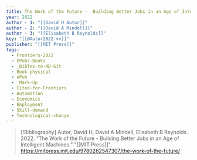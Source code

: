 ```yaml
---
title: The Work of the Future -  Building Better Jobs in an Age of Intelligent Machines
year: 2022
author - 1: "[[David H Autor]]"
author - 2: "[[David A Mindell]]"
author - 3: "[[Elisabeth B Reynolds]]"
key: "[[@Autor2022-vv]]"
publisher: "[[MIT Press]]"
tags:
  - Frontiers-2022
  - EPubs-Books
  - _BibTex-to-MD-Git
  - Book-physical
  - ePub
  - _Mark-Up
  - Cited-for-Frontiers
  - Automation
  - Economics
  - Employment
  - Skill-demand
  - Technological-change
---
```


> [!Bibliography]
> Autor, David H, David A Mindell, Elisabeth B Reynolds. 2022. “The Work of the Future -  Building Better Jobs in an Age of Intelligent Machines.” "[[MIT Press]]". https://mitpress.mit.edu/9780262547307/the-work-of-the-future/